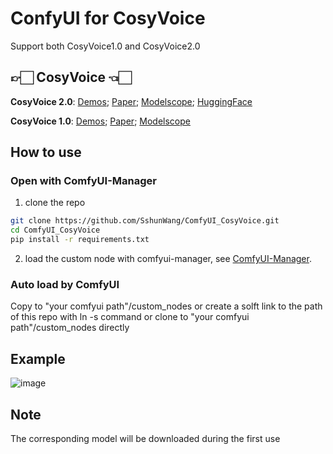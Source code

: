 # ConfyUI for CosyVoice
Support both CosyVoice1.0 and CosyVoice2.0


## 👉🏻 CosyVoice 👈🏻
**CosyVoice 2.0**: [Demos](https://funaudiollm.github.io/cosyvoice2/); [Paper](https://arxiv.org/abs/2412.10117); [Modelscope](https://www.modelscope.cn/studios/iic/CosyVoice2-0.5B); [HuggingFace](https://huggingface.co/spaces/FunAudioLLM/CosyVoice2-0.5B)

**CosyVoice 1.0**: [Demos](https://fun-audio-llm.github.io); [Paper](https://funaudiollm.github.io/pdf/CosyVoice_v1.pdf); [Modelscope](https://www.modelscope.cn/studios/iic/CosyVoice-300M)

## **How to use**
### Open with ComfyUI-Manager
1. clone the repo
```sh
git clone https://github.com/SshunWang/ComfyUI_CosyVoice.git
cd ComfyUI_CosyVoice
pip install -r requirements.txt
```
2. load the custom node with comfyui-manager, see [ComfyUI-Manager](https://github.com/ltdrdata/ComfyUI-Manager).

### Auto load by ComfyUI
Copy to "your comfyui path"/custom_nodes or create a solft link to the path of this repo with ln -s command or clone to "your comfyui path"/custom_nodes directly

## Example
![image](https://github.com/user-attachments/assets/87815b95-6870-4abd-a44a-0e333cdb3110)


## Note
The corresponding model will be downloaded during the first use
